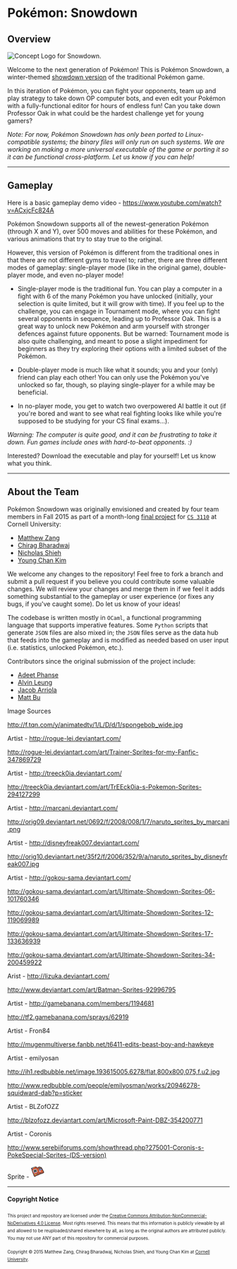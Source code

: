 # Pokémon: Snowdown

## Overview

![Concept Logo for Snowdown.](https://raw.githubusercontent.com/maZang/PokeSnowdown/master/data/backgrounds/PokemonLogo.png?token=AHfETxB_eZngHloYZgbLCWpaCV_-DF5lks5WfMCIwA%3D%3D)

Welcome to the next generation of Pokémon! This is Pokémon Snowdown, a winter-themed [showdown version](http://pokemonshowdown.com/) of the traditional Pokémon game.

In this iteration of Pokémon, you can fight your opponents, team up and play strategy to take down OP computer bots, and even edit your Pokémon with a fully-functional editor for hours of endless fun! Can you take down Professor Oak in what could be the hardest challenge yet for young gamers?

_Note: For now, Pokémon Snowdown has only been ported to Linux-compatible systems; the binary files will only run on such systems. We are working on making a more universal executable of the game or porting it so it can be functional cross-platform. Let us know if you can help!_

----

## Gameplay

Here is a basic gameplay demo video - https://www.youtube.com/watch?v=ACxjcFc824A

Pokémon Snowdown supports all of the newest-generation Pokémon (through X and Y), over 500 moves and abilities for these Pokémon, and various animations that try to stay true to the original.

However, this version of Pokémon is different from the traditional ones in that there are not different gyms to travel to; rather, there are three different modes of gameplay: single-player mode (like in the original game), double-player mode, and even no-player mode!

 - Single-player mode is the traditional fun. You can play a computer in a fight with 6 of the many Pokémon you have unlocked (initially, your selection is quite limited, but it will grow with time). If you feel up to the challenge, you can engage in Tournament mode, where you can fight several opponents in sequence, leading up to Professor Oak. This is a great way to unlock new Pokémon and arm yourself with stronger defences against future opponents. But be warned: Tournament mode is also quite challenging, and meant to pose a slight impediment for beginners as they try exploring their options with a limited subset of the Pokémon.

 - Double-player mode is much like what it sounds; you and your (only) friend can play each other! You can only use the Pokémon you've unlocked so far, though, so playing single-player for a while may be beneficial.

 - In no-player mode, you get to watch two overpowered AI battle it out (if you're bored and want to see what real fighting looks like while you're supposed to be studying for your CS final exams...).

_Warning: The computer is quite good, and it can be frustrating to take it down. Fun games include ones with hard-to-beat opponents. :)_

Interested? Download the executable and play for yourself! Let us know what you think.

----

## About the Team

Pokémon Snowdown was originally envisioned and created by four team members in Fall 2015 as part of a month-long [final project](http://www.cs.cornell.edu/courses/CS3110/2015fa/proj/proj.html) for [`CS 3110`](http://www.cs.cornell.edu/courses/CS3110/2015fa/) at Cornell University:

  * [Matthew Zang](https://github.com/maZang)
  * [Chirag Bharadwaj](https://github.com/chiragbharadwaj)
  * [Nicholas Shieh](https://github.com/nicholasshieh)
  * [Young Chan Kim](https://github.com/youngchankim)

We welcome any changes to the repository! Feel free to fork a branch and submit a pull request if you believe you could contribute some valuable changes. We will review your changes and merge them in if we feel it adds something substantial to the gameplay or user experience (or fixes any bugs, if you've caught some). Do let us know of your ideas!

The codebase is written mostly in `OCaml`, a functional programming language that supports imperative features. Some `Python` scripts that generate `JSON` files are also mixed in; the `JSON` files serve as the data hub that feeds into the gameplay and is modified as needed based on user input (i.e. statistics, unlocked Pokémon, etc.).

Contributors since the original submission of the project include:
  * [Adeet Phanse](https://github.com/phansa)
  * [Alvin Leung](https://github.com/aleung013)
  * [Jacob Arriola](https://github.com/Arrioj)
  * [Matt Bu](https://github.com/mbu13)

Image Sources

http://f.tqn.com/y/animatedtv/1/L/D/d/1/spongebob_wide.jpg

Artist - http://rogue-lei.deviantart.com/

http://rogue-lei.deviantart.com/art/Trainer-Sprites-for-my-Fanfic-347869729

Artist - http://treeck0ia.deviantart.com/

http://treeck0ia.deviantart.com/art/TrEEck0ia-s-Pokemon-Sprites-294127299

Artist - http://marcani.deviantart.com/

http://orig09.deviantart.net/0692/f/2008/008/1/7/naruto_sprites_by_marcani.png

Artist - http://disneyfreak007.deviantart.com/

http://orig10.deviantart.net/35f2/f/2006/352/9/a/naruto_sprites_by_disneyfreak007.jpg 

Artist - http://gokou-sama.deviantart.com/

http://gokou-sama.deviantart.com/art/Ultimate-Showdown-Sprites-06-101760346

http://gokou-sama.deviantart.com/art/Ultimate-Showdown-Sprites-12-119069989

http://gokou-sama.deviantart.com/art/Ultimate-Showdown-Sprites-17-133636939

http://gokou-sama.deviantart.com/art/Ultimate-Showdown-Sprites-34-200459922

Arist - http://lizuka.deviantart.com/

http://www.deviantart.com/art/Batman-Sprites-92996795

Artist - http://gamebanana.com/members/1194681

http://tf2.gamebanana.com/sprays/62919

Artist - Fron84

http://mugenmultiverse.fanbb.net/t6411-edits-beast-boy-and-hawkeye

Artist - emilyosan

http://ih1.redbubble.net/image.193615005.6278/flat,800x800,075,f.u2.jpg

http://www.redbubble.com/people/emilyosman/works/20946278-squidward-dab?p=sticker

Artist - BLZofOZZ

http://blzofozz.deviantart.com/art/Microsoft-Paint-DBZ-354200771

Artist  - Coronis

http://www.serebiiforums.com/showthread.php?275001-Coronis-s-PokeSpecial-Sprites-(DS-version)

Sprite - ![Pokedex](https://github.com/Phansa/PokeSnowdown/blob/master/Documentation/Wiki-Guide-Images/Pokedex/pokedex_sprite.png)

----

#### Copyright Notice

<small><small> This project and repository are licensed under the [Creative Commons Attribution-NonCommercial-NoDerivatives 4.0 License](https://creativecommons.org/licenses/by-nc-nd/4.0/). Most rights reserved. This means that this information is publicly viewable by all and allowed to be reuploaded/shared elsewhere by all, as long as the original authors are attributed publicly. You may not use ANY part of this repository for commercial purposes.

Copyright &copy; 2015 Matthew Zang, Chirag Bharadwaj, Nicholas Shieh, and Young Chan Kim at [Cornell University](http://www.cs.cornell.edu/).
</small></small>
